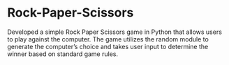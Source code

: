 # Rock-Paper-Scissors
Developed a simple Rock Paper Scissors game in Python that allows users to play against the computer. The game utilizes the random module to generate the computer’s choice and takes user input to determine the winner based on standard game rules. 
